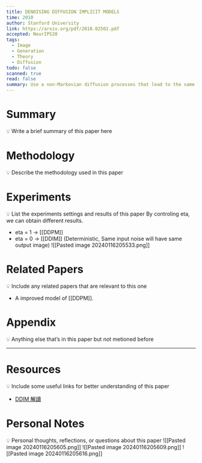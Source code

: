 ```yaml
---
title: DENOISING DIFFUSION IMPLICIT MODELS
time: 2010
author: Stanford University
link: https://arxiv.org/pdf/2010.02502.pdf
accepted: NeurIPS20
tags:
  - Image
  - Generation
  - Theory
  - Diffusion
todo: false
scanned: true
read: false
summary: Use a non-Markovian diffusion processes that lead to the same training objective as DDPM.
---
```

# Summary
💡 Write a brief summary of this paper here
# Methodology
💡 Describe the methodology used in this paper

# Experiments
💡 List the experiments settings and results of this paper
By controling eta, we can obtain different results.
 - eta = 1 -> [[DDPM]]
 - eta = 0 -> [[DDIM]] (Deterministic, Same input noise will have same output image)
![[Pasted image 20240116205533.png]]
# Related Papers
💡 Include any related papers that are relevant to this one
- A improved model of [[DDPM]].
# Appendix
💡 Anything else that’s in this paper but not metioned before

---
# Resources
💡 Include some useful links for better understanding of this paper
- [DDIM 解讀](https://zhuanlan.zhihu.com/p/580106763)

# Personal Notes
💡 Personal thoughts, reflections, or questions about this paper
![[Pasted image 20240116205605.png]]
![[Pasted image 20240116205609.png]]
![[Pasted image 20240116205616.png]]